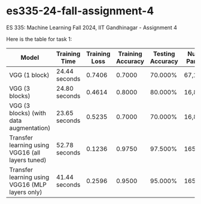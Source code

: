 # es335-24-fall-assignment-4
ES 335: Machine Learning Fall 2024, IIT Gandhinagar - Assignment 4

Here is the table for task 1:

| Model                                             | Training Time | Training Loss | Training Accuracy | Testing Accuracy | Number of Parameters |
|---------------------------------------------------|---------------|---------------|-------------------|-------------------|-----------------------|
| VGG (1 block)                                     | 24.44 seconds | 0.7406        | 0.7000            | 70.000%           | 67,110,017           |
| VGG (3 blocks)                                    | 24.80 seconds | 0.4614        | 0.8000            | 80.000%           | 16,870,721           |
| VGG (3 blocks) (with data augmentation)           | 23.65 seconds | 0.5235        | 0.7000            | 70.000%           | 16,870,721           |
| Transfer learning using VGG16 (all layers tuned)  | 52.78 seconds | 0.1236        | 0.9750            | 97.500%           | 165,721,921          |
| Transfer learning using VGG16 (MLP layers only)   | 41.44 seconds | 0.2596        | 0.9500            | 95.000%           | 165,721,921          |
